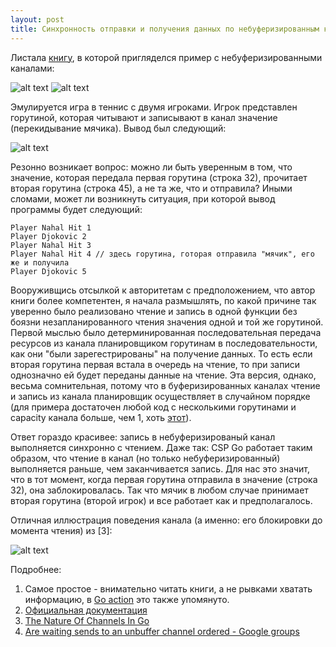 ```yaml
---
layout: post
title: Cинхронность отправки и получения данных по небуферизированным каналам в Go
---
```


Листала <a href="https://www.amazon.co.uk/d/Books/Go-Action-William-Kennedy/1617291781">книгу</a>, в которой пригляделся пример с небуферизированными каналами:

![alt text](http://i.imgur.com/SxRhl1C.png)
![alt text](http://i.imgur.com/6wIiUoY.png)

Эмулируется игра в теннис с двумя игроками. Игрок представлен горутиной, которая читывают и записывают в канал значение (перекидывание мячика).
Вывод был следующий: 

![alt text](http://i.imgur.com/ETLkUzP.png)

Резонно возникает вопрос: можно ли быть уверенным в том, что значение, которая передала первая горутина (строка 32), прочитает вторая горутина (строка 45), а не та же, что и отправила? Иными сломами, 
может ли возникнуть ситуация, при которой вывод программы будет следующий:

```
Player Nahal Hit 1
Player Djokovic 2 
Player Nahal Hit 3
Player Nahal Hit 4 // здесь горутина, готорая отправила "мячик", его же и получила
Player Djokovic 5
```

Вооруживщись отсылкой к авторитетам с предположением, что автор книги более компетентен, я начала размышлять, по какой причине так уверенно было реализовано чтение и запись в одной функции без боязни незапланированного чтения значения одной и той же горутиной.
Первой мыслью было детерминированная последовательная передача ресурсов из канала планировщиком горутинам в последовательности, как они "были зарегестрированы" на получение данных. То есть если 
вторая горутина первая встала в очерeдь на чтение, то при записи однозначно ей будет переданы данные на чтение. Эта версия, однако, весьма сомнительная, потому что в буферизированных каналах чтение и запись из канала планировщик осуществляет в случайном порядке 
(для примера достаточен любой код с несколькими горутинами и capacity канала больше, чем 1, хоть <a href="https://play.golang.org/p/ujZJuGaRri">этот</a>).

Ответ гораздо красивее: запись в небуферизированый канал выполняется синхронно с чтением. Даже так: CSP Go работает таким образом, что чтение в канал (но только небуферизированный) выполняется раньше, чем заканчивается запись. Для нас это значит, что в тот момент, когда первая горутина отправила в значение (строка 32), она заблокировалась. Так что  мячик в любом случае принимает вторая горутина (второй игрок) и все работает как и предполагалось.

Отличная иллюстрация поведения канала (а именно: его блокировки до момента чтения) из [3]:

![alt text](https://www.goinggo.net/images/goinggo/Screen+Shot+2014-02-16+at+10.10.54+AM.png)

Подробнее:
1. Самое простое - внимательно читать книги, а не рывками хватать информацию, в <a href="https://www.amazon.co.uk/d/Books/Go-Action-William-Kennedy/1617291781">Go action</a> это также упомянуто.
2. <a href="https://golang.org/ref/mem#tmp_7">Официальная документация</a>
3. <a href="https://www.goinggo.net/2014/02/the-nature-of-channels-in-go.html">The Nature Of Channels In Go</a>
4. <a href="https://groups.google.com/forum/#!topic/golang-nuts/PWt4r9b40bc">Are waiting sends to an unbuffer channel ordered - Google groups</a>

